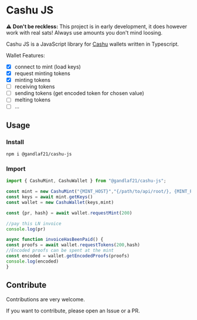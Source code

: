 # Cashu JS

⚠️ __Don't be reckless:__ This project is in early development, it does however work with real sats! Always use amounts you don't mind loosing.

Cashu JS is a JavaScript library for [Cashu](https://cashu.space) wallets written in Typescript.

Wallet Features:

- [x] connect to mint (load keys)
- [x] request minting tokens
- [x] minting tokens
- [ ] receiving tokens
- [ ] sending tokens (get encoded token for chosen value)
- [ ] melting tokens
- [ ] ...

## Usage

### Install

```shell
npm i @gandlaf21/cashu-js
```

### Import

```javascript
import { CashuMint, CashuWallet } from "@gandlaf21/cashu-js";

const mint = new CashuMint("{MINT_HOST}","{/path/to/api/root/}, {MINT_PORT}")
const keys = await mint.getKeys()
const wallet = new CashuWallet(keys,mint)

const {pr, hash} = await wallet.requestMint(200)

//pay this LN invoice
console.log(pr)

async function invoiceHasBeenPaid() {
const proofs = await wallet.requestTokens(200,hash)
//Encoded proofs can be spent at the mint
const encoded = wallet.getEncodedProofs(proofs)
console.log(encoded)
}

```

## Contribute

Contributions are very welcome.

If you want to contribute, please open an Issue or a PR. 